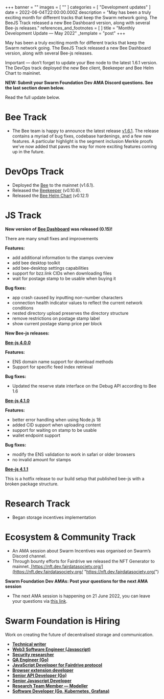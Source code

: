 +++
banner = ""
images = [ "" ]
categories = [ "Development updates" ]
date = 2022-06-04T22:00:00.000Z
description = "May has been a truly exciting month for different tracks that keep the Swarm network going. The BeeJS Track released a new Bee Dashboard version, along with several Bee-js releases."
references_and_footnotes = [ ]
title = "Monthly Development Update — May 2022"
_template = "post"
+++

May has been a truly exciting month for different tracks that keep the Swarm network going. The BeeJS Track released a new Bee Dashboard version, along with several Bee-js releases.

Important — don’t forget to update your Bee node to the latest 1.6.1 version. The DevOps track deployed the new Bee client, Beekeeper and Bee Helm Chart to maininet.

**NEW: Submit your Swarm Foundation Dev AMA Discord questions. See the last section down below.**

Read the full update below.

# **Bee Track**

- The Bee team is happy to announce the latest release [v1.6.1](https://github.com/ethersphere/bee/releases/tag/v1.6.1). The release contains a myriad of bug fixes, codebase hardenings, and a few new features. A particular highlight is the segment inclusion Merkle proofs we’ve now added that paves the way for more exciting features coming up in the future.

# **DevOps Track**

- Deployed the [Bee](https://github.com/ethersphere/bee) to the mainnet (v1.6.1).
- Released the [Beekeeper](https://github.com/ethersphere/beekeeper) (v0.10.6).
- Released the [Bee Helm Chart](https://github.com/ethersphere/helm) (v0.12.1)

# **JS Track**

**New version of** [**Bee Dashboard**](https://github.com/ethersphere/bee-dashboard/releases/tag/v0.15.0) **was released (0.15)!**

There are many small fixes and improvements

**Features:**

- add additional information to the stamps overview
- add bee desktop toolkit
- add bee-desktop settings capabilities
- support for bzz.link CIDs when downloading files
- wait for postage stamp to be usable when buying it

**Bug fixes:**

- app crash caused by inputting non-number characters
- connection health indicator values to reflect the current network conditions
- nested directory upload preserves the directory structure
- remove restrictions on postage stamp label
- show current postage stamp price per block

**New Bee-js releases:**

[**Bee-js 4.0.0**](https://github.com/ethersphere/bee-js/releases/tag/v4.0.0)

**Features:**

- ENS domain name support for download methods
- Support for specific feed index retrieval

**Bug fixes:**

- Updated the reserve state interface on the Debug API according to Bee 1.6

[**Bee-js 4.1.0**](https://github.com/ethersphere/bee-js/releases/tag/v4.1.0)

**Features:**

- better error handling when using Node.js 18
- added CID support when uploading content
- support for waiting on stamp to be usable
- wallet endpoint support

**Bug fixes:**

- modify the ENS validation to work in safari or older browsers
- no invalid amount for stamps

[**Bee-js 4.1.1**](https://github.com/ethersphere/bee-js/releases/tag/v4.1.1)

This is a hotfix release to our build setup that published bee-js with a broken package structure.

# **Research Track**

- Began storage incentives implementation

# **Ecosystem & Community Track**

- An AMA session about Swarm Incentives was organised on Swarm’s Discord channel.
- Through bounty efforts for Fairdrive we released the NFT Generator to mainnet.[ ](https://nft.dev.fairdatasociety.org/)[https://nft.dev.fairdatasociety.org/](https://nft.dev.fairdatasociety.org/ "https://nft.dev.fairdatasociety.org/")

**Swarm Foundation Dev AMAs: Post your questions for the next AMA session**

- The next AMA session is happening on 21 June 2022, you can leave your questions via [this link](https://9udqlzxgs0n.typeform.com/to/BvofxwEk).

# Swarm Foundation is Hiring

Work on creating the future of decentralised storage and communication.

- [**Technical writer**](https://www.ethswarm.org/jobs-technical-writer.html)
- [**Web3 Software Engineer (Javascript)**](https://www.ethswarm.org/jobs-web3-software-engineer-javascript.html)
- [**Security researcher**](https://www.ethswarm.org/jobs-security-researcher.html)
- [**QA Engineer (Go)**](https://www.ethswarm.org/jobs-QA-engineer-go.html)
- [**JavaScript Developer for Fairdrive protocol**](https://www.ethswarm.org/jobs-javascript-developer-fairdrive.html)
- [**Browser extension developer**](https://www.ethswarm.org/jobs-browser-extension-developer.html)
- [**Senior API Developer (Go)**](https://www.ethswarm.org/jobs-senior-API-developer-go.html)
- [**Senior Javascript Developer**](https://www.ethswarm.org/jobs-senior-javascript-developer.html)
- [**Research Team Member — Modeller**](https://www.ethswarm.org/modeller-swarm-research-team.html)
- [**Software Developer (Go, Kubernetes, Grafana)**](https://www.ethswarm.org/software-developer-swarm-research-team.html)
